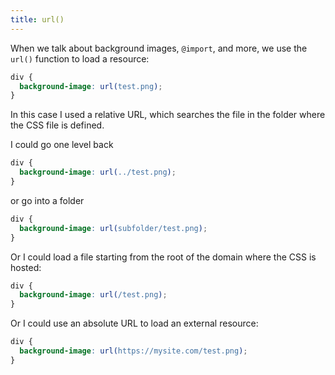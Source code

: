 ```yaml
---
title: url()
---
```


When we talk about background images, `@import`, and more, we use the `url()` function to load a resource:

```css
div {
  background-image: url(test.png);
}
```

In this case I used a relative URL, which searches the file in the folder where the CSS file is defined.

I could go one level back

```css
div {
  background-image: url(../test.png);
}
```

or go into a folder

```css
div {
  background-image: url(subfolder/test.png);
}
```

Or I could load a file starting from the root of the domain where the CSS is hosted:

```css
div {
  background-image: url(/test.png);
}
```

Or I could use an absolute URL to load an external resource:

```css
div {
  background-image: url(https://mysite.com/test.png);
}
```

